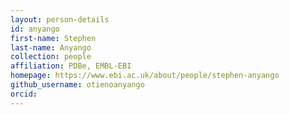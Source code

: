 ```yaml
---
layout: person-details
id: anyango
first-name: Stephen
last-name: Anyango
collection: people
affiliation: PDBe, EMBL-EBI
homepage: https://www.ebi.ac.uk/about/people/stephen-anyango
github_username: otienoanyango
orcid:
---
```

